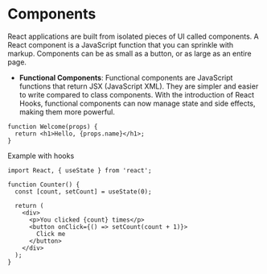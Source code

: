 # Components

React applications are built from isolated pieces of UI called components. A React component is a JavaScript function that you can sprinkle with markup. Components can be as small as a button, or as large as an entire page.

* **Functional Components**: Functional components are JavaScript functions that return JSX (JavaScript XML). They are simpler and easier to write compared to class components. With the introduction of React Hooks, functional components can now manage state and side effects, making them more powerful.

```
function Welcome(props) {
  return <h1>Hello, {props.name}</h1>;
}
```

Example with hooks

```
import React, { useState } from 'react';

function Counter() {
  const [count, setCount] = useState(0);

  return (
    <div>
      <p>You clicked {count} times</p>
      <button onClick={() => setCount(count + 1)}>
        Click me
      </button>
    </div>
  );
}
```